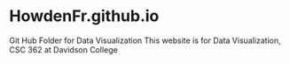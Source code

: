 # HowdenFr.github.io
Git Hub Folder for Data Visualization 
This website is for Data Visualization, CSC 362 at Davidson College
